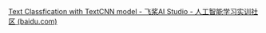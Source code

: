 [Text Classfication with TextCNN model - 飞桨AI Studio - 人工智能学习实训社区 (baidu.com)](https://aistudio.baidu.com/aistudio/projectdetail/2221697)

